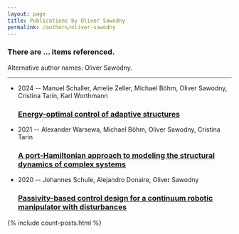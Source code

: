 ```yaml
---
layout: page
title: Publications by Oliver Sawodny
permalink: /authors/oliver-sawodny
---
```


<h3 id="number-posts">There are ... items referenced.</h3>
<p id='info-authors'>Alternative author names: Oliver Sawodny.</p>
<hr />
<ul class="post-list">
<li><span class='post-meta'>2024 -- Manuel Schaller, Amelie Zeller, Michael Böhm, Oliver Sawodny, Cristina Tarín, Karl Worthmann</span><h3><a class='post-link' href="{{ site.baseurl }}/energy-optimal-control-of-adaptive-structures">Energy-optimal control of adaptive structures</a></h3></li>
<li><span class='post-meta'>2021 -- Alexander Warsewa, Michael Böhm, Oliver Sawodny, Cristina Tarín</span><h3><a class='post-link' href="{{ site.baseurl }}/a-port-hamiltonian-approach-to-modeling-the-structural-dynamics-of-complex-systems">A port-Hamiltonian approach to modeling the structural dynamics of complex systems</a></h3></li>
<li><span class='post-meta'>2020 -- Johannes Schule, Alejandro Donaire, Oliver Sawodny</span><h3><a class='post-link' href="{{ site.baseurl }}/passivity-based-control-design-for-a-continuum-robotic-manipulator-with-disturbances">Passivity-based control design for a continuum robotic manipulator with disturbances</a></h3></li>

</ul>
{% include count-posts.html %}
